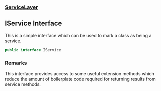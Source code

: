 ### [ServiceLayer](ServiceLayer.md 'ServiceLayer')
## IService Interface
This is a simple interface which can be used to mark a class as being a service.  
```csharp
public interface IService
```
### Remarks
This interface provides access to some useful extension methods which reduce the amount of boilerplate code required for returning results from service methods.
